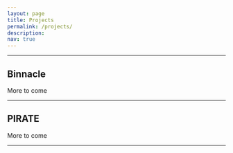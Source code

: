 ```yaml
---
layout: page
title: Projects  
permalink: /projects/
description: 
nav: true
---
```


* * *

## Binnacle
 More to come
* * *

## PIRATE
More to come
* * *
